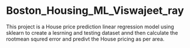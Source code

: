 # Boston_Housing_ML_Viswajeet_ray
This project is a House price prediction linear regression model using sklearn to create a lesrning and testing dataset annd then calculate the rootmean squred error and predivt the House pricing as per area.
